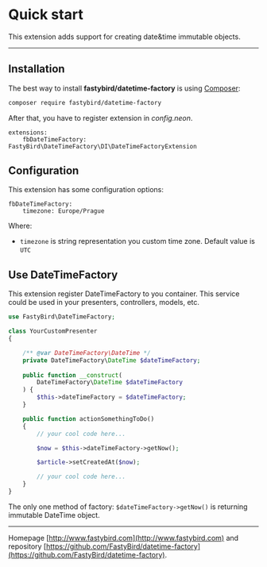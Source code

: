 # Quick start

This extension adds support for creating date&time immutable objects.

***

## Installation

The best way to install **fastybird/datetime-factory** is using [Composer](http://getcomposer.org/):

```sh
composer require fastybird/datetime-factory
```

After that, you have to register extension in *config.neon*.

```neon
extensions:
    fbDateTimeFactory: FastyBird\DateTimeFactory\DI\DateTimeFactoryExtension
```

## Configuration

This extension has some configuration options:

```neon
fbDateTimeFactory:
    timezone: Europe/Prague
```

Where:

- `timezone` is string representation you custom time zone. Default value is `UTC`

## Use DateTimeFactory

This extension register DateTimeFactory to you container. This service could be used in your presenters, controllers,
models, etc.

```php
use FastyBird\DateTimeFactory;

class YourCustomPresenter
{

    /** @var DateTimeFactory\DateTime */
    private DateTimeFactory\DateTime $dateTimeFactory;
    
    public function __construct(
        DateTimeFactory\DateTime $dateTimeFactory
    ) {
        $this->dateTimeFactory = $dateTimeFactory;
    }

    public function actionSomethingToDo()
    {
        // your cool code here...

        $now = $this->dateTimeFactory->getNow();

        $article->setCreatedAt($now);

        // your cool code here...
    }
}
```

The only one method of factory: `$dateTimeFactory->getNow()` is returning immutable DateTime object.

***
Homepage [http://www.fastybird.com](http://www.fastybird.com) and
repository [https://github.com/FastyBird/datetime-factory](https://github.com/FastyBird/datetime-factory).
